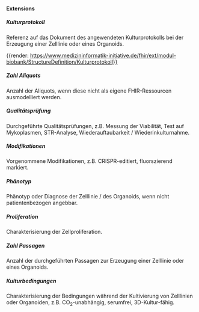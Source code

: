 #### Extensions


##### Kulturprotokoll

Referenz auf das Dokument des angewendeten Kulturprotokolls bei der Erzeugung einer Zelllinie oder eines Organoids.

{{render: https://www.medizininformatik-initiative.de/fhir/ext/modul-biobank/StructureDefinition/Kulturprotokoll}}

##### Zahl Aliquots

Anzahl der Aliquots, wenn diese nicht als eigene FHIR-Ressourcen ausmodelliert werden.

##### Qualitätsprüfung

Durchgeführte Qualitätsprüfungen, z.B. Messung der Viabilität, Test auf Mykoplasmen, STR-Analyse, Wiederauftaubarkeit / Wiederinkulturnahme.

##### Modifikationen

Vorgenommene Modifikationen, z.B. CRISPR-editiert, fluorszierend markiert.

##### Phänotyp

Phänotyp oder Diagnose der Zelllinie / des Organoids, wenn nicht patientenbezogen angebbar.

##### Proliferation

Charakterisierung der Zellproliferation.

##### Zahl Passagen

Anzahl der durchgeführten Passagen zur Erzeugung einer Zelllinie oder eines Organoids.

##### Kulturbedingungen

Charakterisierung der Bedingungen während der Kultivierung von Zelllinien oder Organoiden, z.B. CO<sub>2</sub>-unabhängig, serumfrei, 3D-Kultur-fähig.
